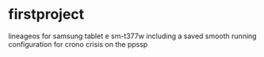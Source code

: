 # firstproject
lineageos for samsung tablet e sm-t377w
including a saved smooth running configuration for crono crisis on the ppssp
